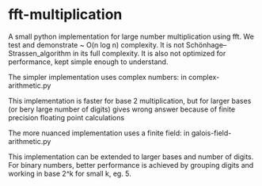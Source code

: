 # fft-multiplication
A small python implementation for large number multiplication using fft. We test and demonstrate
~ O(n log n) complexity. It is not Schönhage–Strassen_algorithm in its full complexity. It is
also not optimized for performance, kept simple enough to understand.

The simpler implementation uses complex numbers: in complex-arithmetic.py

This implementation is faster for base 2 multiplication, but for larger bases (or bery large number
of digits) gives wrong answer because of finite precision floating point calculations

The more nuanced implementation uses a finite field: in galois-field-arithmetic.py

This implementation can be extended to larger bases and number of digits. For binary numbers,
better performance is achieved by grouping digits and working in base 2^k for small k, eg. 5.
